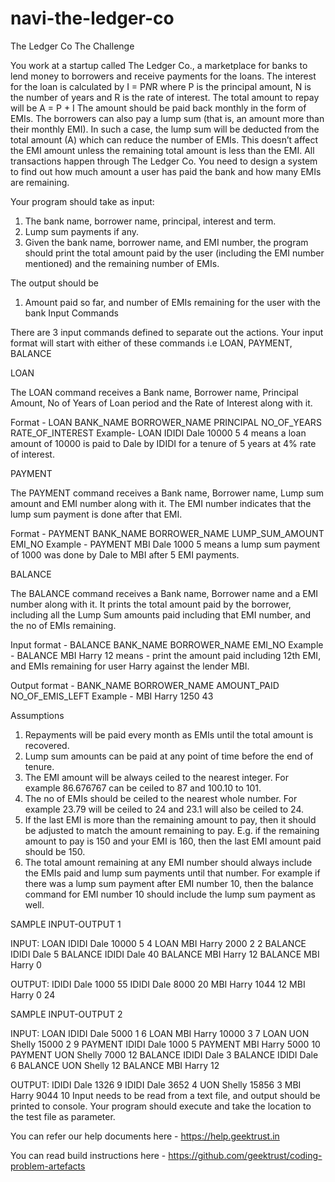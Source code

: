 # navi-the-ledger-co

The Ledger Co
The Challenge

You work at a startup called The Ledger Co., a marketplace for banks to lend money to borrowers and receive payments for the loans. The interest for the loan is calculated by I = P*N*R where P is the principal amount, N is the number of years and R is the rate of interest. The total amount to repay will be A = P + I The amount should be paid back monthly in the form of EMIs. The borrowers can also pay a lump sum (that is, an amount more than their monthly EMI). In such a case, the lump sum will be deducted from the total amount (A) which can reduce the number of EMIs. This doesn’t affect the EMI amount unless the remaining total amount is less than the EMI. All transactions happen through The Ledger Co. You need to design a system to find out how much amount a user has paid the bank and how many EMIs are remaining.

Your program should take as input:
1. The bank name, borrower name, principal, interest and term.
2. Lump sum payments if any.
3. Given the bank name, borrower name, and EMI number, the program should print the total amount paid by the user (including the EMI number mentioned) and the remaining number of EMIs.

The output should be
1. Amount paid so far, and number of EMIs remaining for the user with the bank
   Input Commands

There are 3 input commands defined to separate out the actions. Your input format will start with either of these commands i.e LOAN, PAYMENT, BALANCE

LOAN

The LOAN command receives a Bank name, Borrower name, Principal Amount, No of Years of Loan period and the Rate of Interest along with it.

Format - LOAN BANK_NAME BORROWER_NAME PRINCIPAL NO_OF_YEARS RATE_OF_INTEREST
Example- LOAN IDIDI Dale 10000 5 4 means a loan amount of 10000 is paid to Dale by IDIDI for a tenure of 5 years at 4% rate of interest.

PAYMENT

The PAYMENT command receives a Bank name, Borrower name, Lump sum amount and EMI number along with it. The EMI number indicates that the lump sum payment is done after that EMI.

Format - PAYMENT BANK_NAME BORROWER_NAME LUMP_SUM_AMOUNT EMI_NO
Example - PAYMENT MBI Dale 1000 5 means a lump sum payment of 1000 was done by Dale to MBI after 5 EMI payments.

BALANCE

The BALANCE command receives a Bank name, Borrower name and a EMI number along with it. It prints the total amount paid by the borrower, including all the Lump Sum amounts paid including that EMI number, and the no of EMIs remaining.

Input format - BALANCE BANK_NAME BORROWER_NAME EMI_NO
Example - BALANCE MBI Harry 12 means - print the amount paid including 12th EMI, and EMIs remaining for user Harry against the lender MBI.

Output format - BANK_NAME BORROWER_NAME AMOUNT_PAID NO_OF_EMIS_LEFT
Example - MBI Harry 1250 43

Assumptions
1. Repayments will be paid every month as EMIs until the total amount is recovered.
2. Lump sum amounts can be paid at any point of time before the end of tenure.
3. The EMI amount will be always ceiled to the nearest integer. For example 86.676767 can be ceiled to 87 and 100.10 to 101.
4. The no of EMIs should be ceiled to the nearest whole number. For example 23.79 will be ceiled to 24 and 23.1 will also be ceiled to 24.
5. If the last EMI is more than the remaining amount to pay, then it should be adjusted to match the amount remaining to pay. E.g. if the remaining amount to pay is 150 and your EMI is 160, then the last EMI amount paid should be 150.
6. The total amount remaining at any EMI number should always include the EMIs paid and lump sum payments until that number. For example if there was a lump sum payment after EMI number 10, then the balance command for EMI number 10 should include the lump sum payment as well.

SAMPLE INPUT-OUTPUT 1

INPUT:
LOAN IDIDI Dale 10000 5 4
LOAN MBI Harry 2000 2 2
BALANCE IDIDI Dale 5
BALANCE IDIDI Dale 40
BALANCE MBI Harry 12
BALANCE MBI Harry 0

OUTPUT:
IDIDI Dale 1000 55
IDIDI Dale 8000 20
MBI Harry 1044 12
MBI Harry 0 24

SAMPLE INPUT-OUTPUT 2

INPUT:
LOAN IDIDI Dale 5000 1 6
LOAN MBI Harry 10000 3 7
LOAN UON Shelly 15000 2 9
PAYMENT IDIDI Dale 1000 5
PAYMENT MBI Harry 5000 10
PAYMENT UON Shelly 7000 12
BALANCE IDIDI Dale 3
BALANCE IDIDI Dale 6
BALANCE UON Shelly 12
BALANCE MBI Harry 12

OUTPUT:
IDIDI Dale 1326 9
IDIDI Dale 3652 4
UON Shelly 15856 3
MBI Harry 9044 10
Input needs to be read from a text file, and output should be printed to console. Your program should execute and take the location to the test file as parameter.

You can refer our help documents here - https://help.geektrust.in

You can read build instructions here - https://github.com/geektrust/coding-problem-artefacts